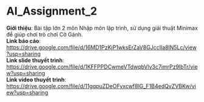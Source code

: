 # AI_Assignment_2
**Giới thiệu**: Bài tập lớn 2 môn Nhập môn lập trình, sử dụng giải thuật Minimax để giúp chơi trò chơi Cờ Gánh.<br>
**Link báo cáo**: https://drive.google.com/file/d/16MD1PzKjP1wksErZaV8GJccIla8lN5Lc/view?usp=sharing<br>
**Link slide thuyết trình**: https://drive.google.com/file/d/1KFFPPDCwmeVTdwqbVlv3c7imrPz9IbTr/view?usp=sharing<br>
**Link video thuyết trình**: https://drive.google.com/file/d/11gqpuZDeOFyxcwf8lG_F1B4edQvZVBKw/view?usp=sharing<br>
